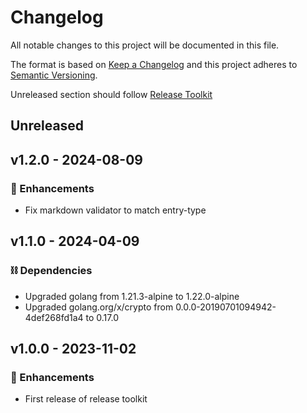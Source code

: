 # Changelog
All notable changes to this project will be documented in this file.

The format is based on [Keep a Changelog](http://keepachangelog.com/)
and this project adheres to [Semantic Versioning](http://semver.org/).

Unreleased section should follow [Release Toolkit](https://github.com/newrelic/release-toolkit#render-markdown-and-update-markdown)
## Unreleased

## v1.2.0 - 2024-08-09

### 🚀 Enhancements
- Fix markdown validator to match entry-type

## v1.1.0 - 2024-04-09

### ⛓️ Dependencies
- Upgraded golang from 1.21.3-alpine to 1.22.0-alpine
- Upgraded golang.org/x/crypto from 0.0.0-20190701094942-4def268fd1a4 to 0.17.0

## v1.0.0 - 2023-11-02

### 🚀 Enhancements
- First release of release toolkit


